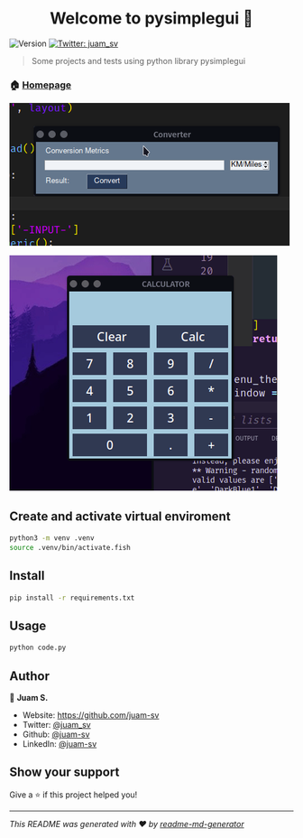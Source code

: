 <h1 align="center">Welcome to pysimplegui 👋</h1>
<p>
  <img alt="Version" src="https://img.shields.io/badge/version-0.1-blue.svg?cacheSeconds=2592000" />
  <a href="https://twitter.com/juam_sv" target="_blank">
    <img alt="Twitter: juam_sv" src="https://img.shields.io/twitter/follow/juam_sv.svg?style=social" />
  </a>
</p>

> Some projects and tests using python library pysimplegui

### 🏠 [Homepage](https://github.com/juam-sv/pysimplegui)

![](./Media/conversion.gif)

![](./Media/calculator.gif)
## Create and activate virtual enviroment 

```sh
python3 -m venv .venv
source .venv/bin/activate.fish
```

## Install

```sh
pip install -r requirements.txt
```

## Usage

```sh
python code.py
```

## Author

👤 **Juam S.**

* Website: https://github.com/juam-sv
* Twitter: [@juam_sv](https://twitter.com/juam_sv)
* Github: [@juam-sv](https://github.com/juam-sv)
* LinkedIn: [@juam-sv](https://linkedin.com/in/juam-sv)

## Show your support

Give a ⭐️ if this project helped you!

***
_This README was generated with ❤️ by [readme-md-generator](https://github.com/kefranabg/readme-md-generator)_
